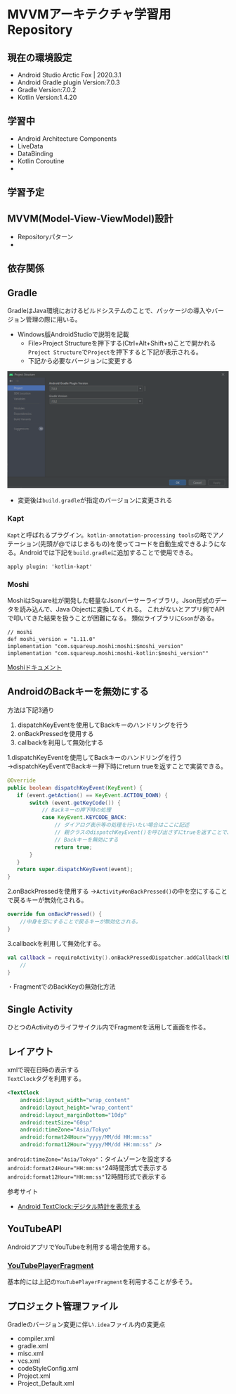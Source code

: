 # MVVMアーキテクチャ学習用Repository

## 現在の環境設定
- Android Studio Arctic Fox | 2020.3.1
- Android Gradle plugin Version:7.0.3
- Gradle Version:7.0.2
- Kotlin Version:1.4.20

## 学習中
- Android Architecture Components
- LiveData
- DataBinding
- Kotlin Coroutine
- 

## 学習予定


## MVVM(Model-View-ViewModel)設計
- Repositoryパターン
- 


## 依存関係

## Gradle
GradleはJava環境におけるビルドシステムのことで、パッケージの導入やバージョン管理の際に用いる。
- Windows版AndroidStudioで説明を記載
  - File>Project Structureを押下する(Ctrl+Alt+Shift+s)ことで開かれる`Project Structure`で`Project`を押下すると下記が表示される。
  - 下記から必要なバージョンに変更する  
<img src="Picture/Project%20Structure設定画面.png" width="600">
  
- 変更後は`build.gradle`が指定のバージョンに変更される

### Kapt
`Kapt`と呼ばれるプラグイン。`kotlin-annotation-processing tools`の略でアノテーション(先頭が@ではじまるもの)を使ってコードを自動生成できるようになる。Androidでは下記を`build.gradle`に追加することで使用できる。
```
apply plugin: 'kotlin-kapt'
```
### Moshi
MoshiはSquare社が開発した軽量なJsonパーサーライブラリ。Json形式のデータを読み込んで、Java Objectに変換してくれる。
これがないとアプリ側でAPIで叩いてきた結果を扱うことが困難になる。
類似ライブラリに`Gson`がある。
```
// moshi
def moshi_version = "1.11.0"
implementation "com.squareup.moshi:moshi:$moshi_version"
implementation "com.squareup.moshi:moshi-kotlin:$moshi_version""
```
[Moshiドキュメント](https://github.com/square/moshi)

  
## AndroidのBackキーを無効にする
方法は下記3通り
1. dispatchKeyEventを使用してBackキーのハンドリングを行う
2. onBackPressedを使用する
3. callbackを利用して無効化する  
  

1.dispatchKeyEventを使用してBackキーのハンドリングを行う
 →dispatchKeyEventでBackキー押下時にreturn trueを返すことで実装できる。

 ```Java
 @Override
public boolean dispatchKeyEvent(KeyEvent) {
    if (event.getAction() == KeyEvent.ACTION_DOWN) {
        switch (event.getKeyCode()) {
            // Backキーの押下時の処理
            case KeyEvent.KEYCODE_BACK:
                // ダイアログ表示等の処理を行いたい場合はここに記述
                // 親クラスのdispatchKeyEvent()を呼び出さずにtrueを返すことで、
                // Backキーを無効にする
                return true;
        }
    }
    return super.dispatchKeyEvent(event);
}
 ```

2.onBackPressedを使用する
 →`Activity#onBackPressed()`の中を空にすることで戻るキーが無効化される。 

 ```kotlin
 override fun onBackPressed() {
     //中身を空にすることで戻るキーが無効化される。
 }
 ```

3.callbackを利用して無効化する。

 ```kotlin
 val callback = requireActivity().onBackPressedDispatcher.addCallback(this) {
     // 
 }
 ```
 ・FragmentでのBackKeyの無効化方法

 ## Single Activity
ひとつのActivityのライフサイクル内でFragmentを活用して画面を作る。

## レイアウト
xmlで現在日時の表示する  
`TextClock`タグを利用する。
```xml
<TextClock
    android:layout_width="wrap_content"
    android:layout_height="wrap_content"
    android:layout_marginBottom="10dp"
    android:textSize="60sp"
    android:timeZone="Asia/Tokyo"
    android:format24Hour="yyyy/MM/dd HH:mm:ss"
    android:format12Hour="yyyy/MM/dd HH:mm:ss" />
```
`android:timeZone="Asia/Tokyo"`：タイムゾーンを設定する
`android:format24Hour="HH:mm:ss"`24時間形式で表示する
`android:format12Hour="HH:mm:ss"`12時間形式で表示する

参考サイト
- [Android TextClock:デジタル時計を表示する](https://www.programing-style.com/android/android-api/textclock/)

## YouTubeAPI
AndroidアプリでYouTubeを利用する場合使用する。  
### [YouTubePlayerFragment](https://developers.google.com/youtube/android/player/reference/com/google/android/youtube/player/YouTubePlayerFragment?hl=ja)
基本的には上記の`YouTubePlayerFragment`を利用することが多そう。

## プロジェクト管理ファイル
Gradleのバージョン変更に伴い`.idea`ファイル内の変更点
- compiler.xml
- gradle.xml
- misc.xml
- vcs.xml
- codeStyleConfig.xml
- Project.xml
- Project_Default.xml